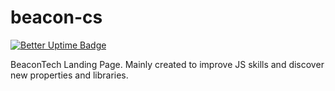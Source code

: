 # beacon-cs

[![Better Uptime Badge](https://betteruptime.com/status-badges/v1/monitor/8gec.svg)](https://betteruptime.com/?utm_source=status_badge)

BeaconTech Landing Page.
Mainly created to improve JS skills and discover new properties and libraries.

